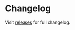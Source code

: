# Changelog

Visit [releases](https://github.com/Nabeelshar/postman-api/releases) for full changelog.
